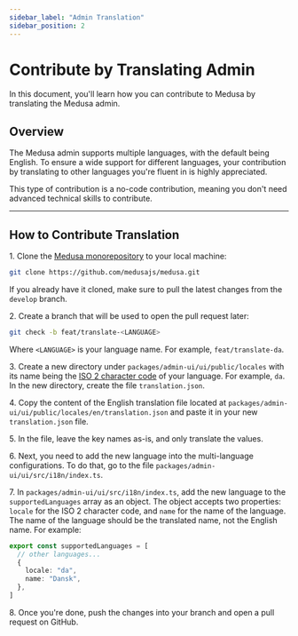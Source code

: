 ```yaml
---
sidebar_label: "Admin Translation"
sidebar_position: 2
---
```


# Contribute by Translating Admin

In this document, you'll learn how you can contribute to Medusa by translating the Medusa admin.

## Overview

The Medusa admin supports multiple languages, with the default being English. To ensure a wide support for different languages, your contribution by translating to other languages you're fluent in is highly appreciated.

This type of contribution is a no-code contribution, meaning you don't need advanced technical skills to contribute.

---

## How to Contribute Translation

1\. Clone the [Medusa monorepository](https://github.com/medusajs/medusa) to your local machine:

```bash
git clone https://github.com/medusajs/medusa.git
```

If you already have it cloned, make sure to pull the latest changes from the `develop` branch.

2\. Create a branch that will be used to open the pull request later:

```bash
git check -b feat/translate-<LANGUAGE>
```

Where `<LANGUAGE>` is your language name. For example, `feat/translate-da`.

3\. Create a new directory under `packages/admin-ui/ui/public/locales` with its name being the [ISO 2 character code](https://en.wikipedia.org/wiki/List_of_ISO_639-1_codes) of your language. For example, `da`. In the new directory, create the file `translation.json`.

4\. Copy the content of the English translation file located at `packages/admin-ui/ui/public/locales/en/translation.json` and paste it in your new `translation.json` file.

5\. In the file, leave the key names as-is, and only translate the values.

6\. Next, you need to add the new language into the multi-language configurations. To do that, go to the file `packages/admin-ui/ui/src/i18n/index.ts`.

7\. In `packages/admin-ui/ui/src/i18n/index.ts`, add the new language to the `supportedLanguages` array as an object. The object accepts two properties: `locale` for the ISO 2 character code, and `name` for the name of the language. The name of the language should be the translated name, not the English name. For example:

```ts title="packages/admin-ui/ui/src/i18n/index.ts"
export const supportedLanguages = [
  // other languages...
  {
    locale: "da",
    name: "Dansk",
  },
]
```

8\. Once you're done, push the changes into your branch and open a pull request on GitHub.

